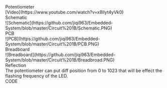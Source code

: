 </h1>Potentiometer</h1>
</br>
[Video](https://www.youtube.com/watch?v=x8Ilyt4yVk0)
</br>
Schematic
</br>
![Schematic](https://github.com/jiqi963/Embedded-System/blob/master/Circuit%201B/Schematic.PNG)
</br>
PCB
</br>
![PCB](https://github.com/jiqi963/Embedded-System/blob/master/Circuit%201B/PCB.PNG)
</br>
Breadboard
</br>
![Breadboard](https://github.com/jiqi963/Embedded-System/blob/master/Circuit%201B/Breadbroad.PNG)
</br>
Reflection 
</br>
The potentiometer can put diff position from 0 to 1023 that will be effect the flashing frequency of the LED.
</br>
CODE
</br>
